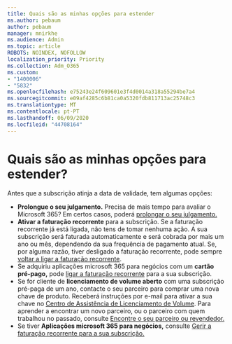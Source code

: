 ```yaml
---
title: Quais são as minhas opções para estender
ms.author: pebaum
author: pebaum
manager: mnirkhe
ms.audience: Admin
ms.topic: article
ROBOTS: NOINDEX, NOFOLLOW
localization_priority: Priority
ms.collection: Adm_O365
ms.custom:
- "1400006"
- "5832"
ms.openlocfilehash: e75243e24f609601e3f4d0014a318a55294be7a4
ms.sourcegitcommit: e09af4285c6b81ca0a5320fdb811713ac25748c3
ms.translationtype: MT
ms.contentlocale: pt-PT
ms.lasthandoff: 06/09/2020
ms.locfileid: "44708164"
---
```

# <a name="what-are-my-options-to-extend"></a>Quais são as minhas opções para estender?

Antes que a subscrição atinja a data de validade, tem algumas opções:

- **Prolongue o seu julgamento.**  Precisa de mais tempo para avaliar o Microsoft 365? Em certos casos, poderá [prolongar o seu julgamento.](https://docs.microsoft.com/microsoft-365/commerce/extend-your-trial?view=o365-worldwide)  
- **Ativar a faturação recorrente** para a subscrição. Se a faturação recorrente já está ligada, não tens de tomar nenhuma ação. A sua subscrição será faturada automaticamente e será cobrada por mais um ano ou mês, dependendo da sua frequência de pagamento atual. Se, por alguma razão, tiver desligado a faturação recorrente, pode sempre [voltar a ligar a faturação recorrente](https://docs.microsoft.com/microsoft-365/commerce/subscriptions/renew-your-subscription?view=o365-worldwide).
- Se adquiriu aplicações microsoft 365 para negócios com um **cartão pré-pago,** pode [ligar a faturação recorrente](https://docs.microsoft.com/microsoft-365/commerce/subscriptions/renew-your-subscription?view=o365-worldwide) para a sua subscrição.
- Se for cliente de **licenciamento de volume aberto** com uma subscrição pré-paga de um ano, contacte o seu parceiro para comprar uma nova chave de produto. Receberá instruções por e-mail para ativar a sua chave no [Centro de Assistência de Licenciamento de Volume](https://go.microsoft.com/fwlink/p/?LinkID=282016). Para aprender a encontrar um novo parceiro, ou o parceiro com quem trabalhou no passado, consulte [Encontre o seu parceiro ou revendedor.](https://docs.microsoft.com/microsoft-365/admin/manage/find-your-partner-or-reseller?view=o365-worldwide)
- Se tiver **Aplicações microsoft 365 para negócios,** consulte [Gerir a faturação recorrente para a sua subscrição.](https://docs.microsoft.com/microsoft-365/commerce/subscriptions/renew-your-subscription?view=o365-worldwide)

